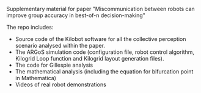 Supplementary material for paper "Miscommunication between robots can improve group accuracy in best-of-n decision-making"

The repo includes:

   *  Source code of the Kilobot software for all the collective perception scenario analysed within the paper.
   *  The ARGoS simulation code (configuration file, robot control algorithm, Kilogrid Loop function and Kilogrid layout generation files).
   *  The code for Gillespie analysis
   *  The mathematical analysis (including the equation for bifurcation point in Mathematica)
   *  Videos of real robot demonstrations
